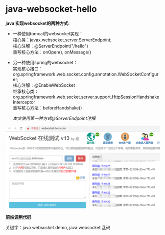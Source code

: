 # java-websocket-hello
**java 实现websocket的两种方式:**

* 一种使用tomcat的websocket实现：  
  核心类：javax.websocket.server.ServerEndpoint;   
  核心注解：@ServerEndpoint("/hello")   
  重写核心方法：onOpen(), onMessage()  
  
* 另一种使用spring的websocket：  
  实现核心接口：org.springframework.web.socket.config.annotation.WebSocketConfigurer;   
  核心注解：@EnableWebSocket  
  继承核心类：org.springframework.web.socket.server.support.HttpSessionHandshakeInterceptor  
  重写核心方法：beforeHandshake()  
  
  *本文使用第一种方式@ServerEndpoint注解*



![效果预览](https://github.com/yushouling/java-websocket-hello/blob/master/preview.png)  
  
**[前端调用代码](https://github.com/yushouling/java-websocket-hello/blob/master/websocket.html)**  
  

关键字：java websocket demo, java websocket 乱码
